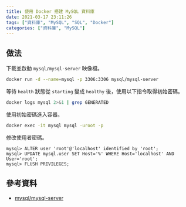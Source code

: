 ```yaml
---
title: 使用 Docker 搭建 MySQL 資料庫
date: 2021-03-17 23:11:26
tags: ["資料庫", "MySQL", "SQL", "Docker"]
categories: ["資料庫", "MySQL"]
---
```


## 做法

下載並啟動 `mysql/mysql-server` 映像檔。

```BASH
docker run -d --name=mysql -p 3306:3306 mysql/mysql-server
```

等待 `health` 狀態從 `starting` 變成 `healthy` 後，使用以下指令取得初始密碼。

```BASH
docker logs mysql 2>&1 | grep GENERATED
```

使用初始密碼進入容器。

```BASH
docker exec -it mysql mysql -uroot -p
```

修改使用者密碼。

```MYSQL
mysql> ALTER user 'root'@'localhost' identified by 'root';
mysql> UPDATE mysql.user SET Host='%' WHERE Host='localhost' AND User='root';
mysql> FLUSH PRIVILEGES;
```

## 參考資料

- [mysql/mysql-server](https://hub.docker.com/r/mysql/mysql-server/)
